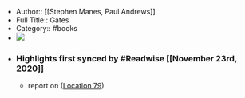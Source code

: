 - Author:: [[Stephen Manes, Paul Andrews]]
- Full Title:: Gates
- Category:: #books
- ![](https://images-na.ssl-images-amazon.com/images/I/51wAVG4hN3L._SL200_.jpg)
- ### Highlights first synced by #Readwise [[November 23rd, 2020]]
    - report on ([Location 79](https://readwise.io/to_kindle?action=open&asin=B00CB14A1Q&location=79))
